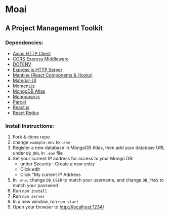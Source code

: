 # Moai

## A Project Management Toolkit

### Dependencies:
* [Axios HTTP Client](https://github.com/axios/axios)
* [CORS Express Middleware](https://www.npmjs.com/package/cors)
* [DOTENV](https://www.npmjs.com/package/dotenv)
* [Express.js HTTP Server](https://expressjs.com/)
* [Mantine (React Components & Hooks)](https://github.com/mantinedev/mantine)
* [Material-UI](https://material-ui.com/)
* [Moment.js](https://momentjs.com/)
* [MongoDB Atlas](https://www.mongodb.com/cloud/atlas)
* [Mongoose.js](https://mongoosejs.com/docs/2.7.x/index.html)
* [Parcel](https://parceljs.org/)
* [React.js](https://reactjs.org/)
* [React Redux](https://react-redux.js.org/)

### Install Instructions:
1. Fork & clone repo
1. change `example.env` to `.env`
1. Register a new database in MongoDB Atlas, then add your database URL under `DB_URL` in `.env` file 
1. Set your current IP address for access to your Mongo DB:
   * under *Security* : Create a new entry
   * Click *edit* 
   * Click "My current IP Address
5. In `.env`, change `DB_USER` to match your username, and change `DB_PASS` to match your password
1. Run `npm install`
1. Run `npm server`
1. In a new window, run `npm start`
1. Open your browser to [http://localhost:1234/](http://localhost:1234/)
